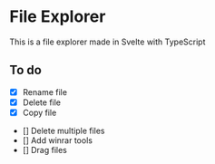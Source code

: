 # File Explorer

This is a file explorer made in Svelte with TypeScript


## To do
- [x] Rename file
- [x] Delete file
- [x] Copy file
- [] Delete multiple files
- [] Add winrar tools
- [] Drag files